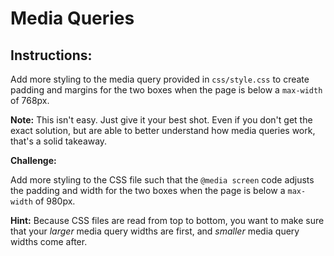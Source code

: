 # Media Queries

## Instructions:

Add more styling to the media query provided in `css/style.css` to create padding and margins for the two boxes when the page is below a `max-width` of 768px.

**Note:** This isn't easy. Just give it your best shot. Even if you don't get the exact solution, but are able to better understand how media queries work, that's a solid takeaway.

**Challenge:**

Add more styling to the CSS file such that the `@media screen` code adjusts the padding and width for the two boxes when the page is below a `max-width` of 980px.

**Hint:** Because CSS files are read from top to bottom, you want to make sure that your _larger_ media query widths are first, and _smaller_ media query widths come after.